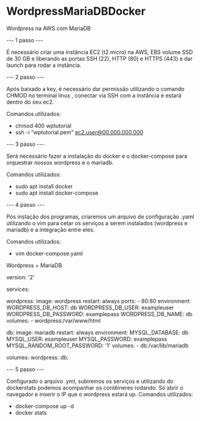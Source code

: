 # WordpressMariaDBDocker
Wordpress na AWS com MariaDB

--- 1 passo ---

É necessário criar uma instância EC2 (t2.micro)
na AWS, EBS volume SSD de 30 GB e liberando
as portas SSH (22), HTTP (80) e HTTPS (443) e dar
launch para rodar a instância.

--- 2 passo ---

Após baixado a key, é necessário dar permissão
utilizando o comando CHMOD no terminal linux ,
conectar via SSH com a instância e estará dentro
do seu ec2.

Comandos utilizados:
- chmod 400 wptutorial
- ssh -i “wptutorial.pem”
ec2.user@00.000.000.000

--- 3 passo ---

Será necessário fazer a instalação do docker e o
docker-compose para orquestrar nossos
wordpress e o mariadb.

Comandos utilizados:
- sudo apt install docker
- sudo apt install docker-compose

--- 4 passo ---

Pós instação dos programas, criaremos um
arquivo de configuração .yaml utilizando o vim
para cetar os serviços a serem instalados
(wordpress e mariadb) e a integração entre eles.

Comandos utilizados:
- vim docker-compose.yaml

Wordpress + MariaDB

version: '2'

services:

  wordpress:
    image: wordpress
    restart: always
    ports:
      - 80:80
    environment:
      WORDPRESS_DB_HOST: db
      WORDPRESS_DB_USER: exampleuser
      WORDPRESS_DB_PASSWORD: examplepass
      WORDPRESS_DB_NAME: db
    volumes:
      - wordpress:/var/www/html

  db:
    image: mariadb
    restart: always
    environment:
      MYSQL_DATABASE: db
      MYSQL_USER: exampleuser
      MYSQL_PASSWORD: examplepass
      MYSQL_RANDOM_ROOT_PASSWORD: '1'
    volumes:
      - db:/var/lib/mariadb

volumes:
  wordpress:
  db:
  
  --- 5 passo ---
  
  Configurado o arquivo .yml, subiremos os
serviços e utilizando do dockerstats podemos
acompanhar os contêineres rodando. Só abrir o
navegador e inserir o IP que o wordpress estará
up.
Comandos utilizados:
- docker-compose up -d
- docker stats
  
